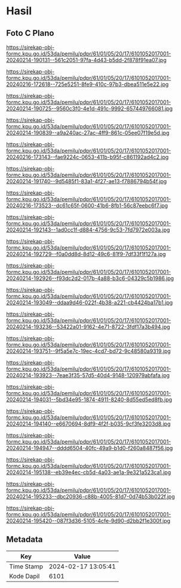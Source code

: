 # Hasil

## Foto C Plano

https://sirekap-obj-formc.kpu.go.id/53da/pemilu/pdpr/61/01/05/20/17/6101052017001-20240214-190131--561c2051-97fa-4d43-b5dd-2f878f91ea07.jpg

https://sirekap-obj-formc.kpu.go.id/53da/pemilu/pdpr/61/01/05/20/17/6101052017001-20240216-172618--725e5251-8fe9-410c-97b3-dbea511e5e22.jpg

https://sirekap-obj-formc.kpu.go.id/53da/pemilu/pdpr/61/01/05/20/17/6101052017001-20240214-190725--9560c3f0-4e1d-491c-9992-657449766081.jpg

https://sirekap-obj-formc.kpu.go.id/53da/pemilu/pdpr/61/01/05/20/17/6101052017001-20240214-190839--a9a240ac-27ac-4ff9-861c-05ee07f19e5d.jpg

https://sirekap-obj-formc.kpu.go.id/53da/pemilu/pdpr/61/01/05/20/17/6101052017001-20240216-173143--fae9224c-0653-411b-b95f-c861192ad4c2.jpg

https://sirekap-obj-formc.kpu.go.id/53da/pemilu/pdpr/61/01/05/20/17/6101052017001-20240214-191740--9d5485f1-83a1-4f27-ae13-f7886794b54f.jpg

https://sirekap-obj-formc.kpu.go.id/53da/pemilu/pdpr/61/01/05/20/17/6101052017001-20240216-173523--dc61c65f-0600-41b6-8fb1-56c87eebc6f7.jpg

https://sirekap-obj-formc.kpu.go.id/53da/pemilu/pdpr/61/01/05/20/17/6101052017001-20240214-192143--1ad0cc1f-d884-4756-9c53-7fd7972e003a.jpg

https://sirekap-obj-formc.kpu.go.id/53da/pemilu/pdpr/61/01/05/20/17/6101052017001-20240214-192729--f0a0dd8d-8d12-49c6-81f9-7df33f1f127a.jpg

https://sirekap-obj-formc.kpu.go.id/53da/pemilu/pdpr/61/01/05/20/17/6101052017001-20240214-192926--f93dc2d2-017b-4a88-b3c6-04329c5b1986.jpg

https://sirekap-obj-formc.kpu.go.id/53da/pemilu/pdpr/61/01/05/20/17/6101052017001-20240214-193049--ddaa9d46-022f-4b38-a221-cb4424ba17b1.jpg

https://sirekap-obj-formc.kpu.go.id/53da/pemilu/pdpr/61/01/05/20/17/6101052017001-20240214-193236--53422a01-9162-4e71-8722-3fdf17a3b494.jpg

https://sirekap-obj-formc.kpu.go.id/53da/pemilu/pdpr/61/01/05/20/17/6101052017001-20240214-193751--9f5a5e7c-19ec-4cd7-bd72-9c48580a9319.jpg

https://sirekap-obj-formc.kpu.go.id/53da/pemilu/pdpr/61/01/05/20/17/6101052017001-20240214-193923--7eae3f35-57d5-40d4-9148-120979abfafa.jpg

https://sirekap-obj-formc.kpu.go.id/53da/pemilu/pdpr/61/01/05/20/17/6101052017001-20240214-194031--5bd34e95-1874-4911-8240-8d55ed5ed8fb.jpg

https://sirekap-obj-formc.kpu.go.id/53da/pemilu/pdpr/61/01/05/20/17/6101052017001-20240214-194140--e6670694-8df9-4f2f-b035-9cf3fe3203d8.jpg

https://sirekap-obj-formc.kpu.go.id/53da/pemilu/pdpr/61/01/05/20/17/6101052017001-20240214-194947--dddd6504-40fc-49a9-b1d0-f260a8487f56.jpg

https://sirekap-obj-formc.kpu.go.id/53da/pemilu/pdpr/61/01/05/20/17/6101052017001-20240214-195138--eb39e4ec-cb5d-4a03-ae1a-9e321a523ca1.jpg

https://sirekap-obj-formc.kpu.go.id/53da/pemilu/pdpr/61/01/05/20/17/6101052017001-20240214-195233--dbc20936-c88b-4005-81d7-0d74b53b022f.jpg

https://sirekap-obj-formc.kpu.go.id/53da/pemilu/pdpr/61/01/05/20/17/6101052017001-20240214-195420--087f3d36-5105-4cfe-9d90-d2bb2f1e300f.jpg


## Metadata

| Key        | Value               |
| ---------- | ------------------- |
| Time Stamp | 2024-02-17 13:05:41 |
| Kode Dapil | 6101                |




